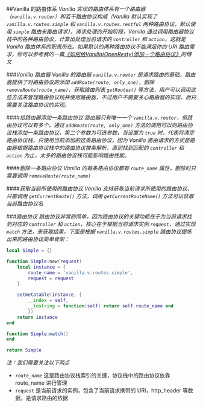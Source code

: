 ##Vanilla 的路由体系
*Vanilla 实现的路由体系有一个路由器（`vanilla.v.router`）和若干路由协议构成（Vanilla 默认实现了 `vanilla.v.routes.simple` 和 `vanilla.v.routes.restful` 两种路由协议，默认使用 `simple` 路由来路由请求），请求处理的开始阶段，Vanilla 通过调用路由器协议栈中的各种路由协议，计算出处理当前请求的 `controller` 和 `action`，这就是 Vanilla 路由体系的职责所在。如果默认的两种路由协议不能满足你的 URI 路由需求，你可以参考我的一篇[《如何给Vanilla(OpenResty)添加一个路由协议》](https://my.oschina.net/idevz/blog/603657)的博文*

###*Vanilla 路由器*
*Vanilla 的路由器 `vanilla.v.router` 是请求路由的基础，路由器提供了对路由协议的添加 `addRoute(route, only_one)`，删除 `removeRoute(route_name)`，获取路由列表 `getRoutes()` 等方法，用户可以调用这些方法来管理路由协议栈并使用路由器，不过用户不需要关心路由器的实现，而只需要关注路由协议的实现。*

####*给路由器添加一条路由协议*
*路由器只有唯一一个 `vanilla.v.router`，但路由协议可以有多个，通过 `addRoute(route, only_one)` 方法的调用可以向路由协议栈添加一条路由协议，第二个参数为可选参数，当设置为 `true` 时，代表将清空路由协议栈，只使用当前添加的这条路由协议，因为 Vanilla 路由请求的方式是路由器根据路由协议栈中的路由协议挨条解析，直到找到匹配的 `controller` 和 `action` 为止，太多的路由协议栈可能影响路由性能。*

####*删除一条路由协议*
*Vanilla 的每条路由协议都有 `route_name` 属性，删除时只需要调用 `removeRoute(route_name)`*

####*获取当前所使用的路由协议*
*Vanilla 支持获取当前请求所使用的路由协议，只需调用 `getCurrentRoute()` 方法，调用 `getCurrentRouteName()` 方法可以获取当前路由协议名*

###*路由协议*
*路由协议非常的简单，因为路由协议的关键功能在于为当前请求找到对应的 `controller` 和 `action`，核心在于根据当前请求实例 `request`，通过实现 `match` 方法，来获取结果，下面是根据 `vanilla.v.routes.simple` 路由协议提炼出来的路由协议简单骨架：*

```lua
local Simple = {}

function Simple:new(request)
    local instance = {
        route_name = 'vanilla.v.routes.simple',
    	request = request
    }

    setmetatable(instance, {
        __index = self,
        __tostring = function(self) return self.route_name end
        })
    return instance
end

function Simple:match()
end

return Simple
```

*注：我们需要关注以下两点*

* `route_name` 这是路由协议栈索引的关键，协议栈中的路由协议依靠 route_name 进行管理
* `request` 是当前请求的实例，包含了当前请求携带的 URI，http_header 等数据，是请求路由的依据